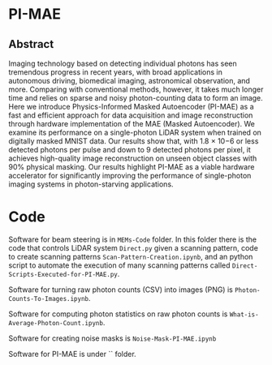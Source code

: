 # PI-MAE

## Abstract

Imaging technology based on detecting individual photons has seen tremendous progress in recent years, with broad
applications in autonomous driving, biomedical imaging, astronomical observation, and more. Comparing with conventional
methods, however, it takes much longer time and relies on sparse and noisy photon-counting data to form an image. Here
we introduce Physics-Informed Masked Autoencoder (PI-MAE) as a fast and efficient approach for data acquisition and
image reconstruction through hardware implementation of the MAE (Masked Autoencoder). We examine its performance on
a single-photon LiDAR system when trained on digitally masked MNIST data. Our results show that, with 1.8 × 10−6 or less
detected photons per pulse and down to 9 detected photons per pixel, it achieves high-quality image reconstruction on unseen
object classes with 90% physical masking. Our results highlight PI-MAE as a viable hardware accelerator for significantly
improving the performance of single-photon imaging systems in photon-starving applications.

# Code

Software for beam steering is in `MEMs-Code` folder. In this folder there is the code that controls LiDAR system `Direct.py` given a scanning pattern, code to create scanning patterns `Scan-Pattern-Creation.ipynb`, and an python script to automate the execution of many scanning patterns called `Direct-Scripts-Executed-for-PI-MAE.py`.

Software for turning raw photon counts (CSV) into images (PNG) is `Photon-Counts-To-Images.ipynb`.

Software for computing photon statistics on raw photon counts is `What-is-Average-Photon-Count.ipynb`.

Software for creating noise masks is `Noise-Mask-PI-MAE.ipynb`

Software for PI-MAE is under `` folder.
